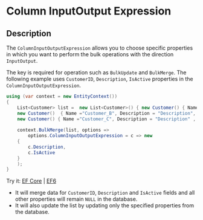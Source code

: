 # Column InputOutput Expression

## Description

The `ColumnInputOutputExpression` allows you to choose specific properties in which you want to perform the bulk operations with the direction `InputOutput`.

The key is required for operation such as `BulkUpdate` and `BulkMerge`. The following example uses `CustomerID`, `Description`, `IsActive` properties in the `ColumnInputOutputExpression`. 

```csharp
using (var context = new EntityContext())
{
    List<Customer> list =  new List<Customer>() { new Customer() { Name ="Customer_A", Description = "Description" , IsActive = false }, 
    new Customer()  { Name ="Customer_B", Description = "Description", IsActive = true },
    new Customer() { Name ="Customer_C", Description = "Description" , IsActive = true }};
			
    context.BulkMerge(list, options => 
        options.ColumnInputOutputExpression = c => new 
	{
	    c.Description, 
	    c.IsActive
	}
    );	
}
```

Try it: [EF Core](https://dotnetfiddle.net/wAEaSb) | [EF6](https://dotnetfiddle.net/3js97I)

- It will merge data for `CustomerID`, `Description` and `IsActive` fields and all other properties will remain `NULL` in the database.
- It will also update the list by updating only the specified properties from the database.
